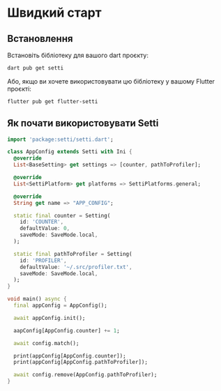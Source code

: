 # Швидкий старт

## Встановлення

Встановіть бібліотеку для вашого dart проєкту:

```sh
dart pub get setti
```

Або, якщо ви хочете використовувати цю бібліотеку у вашому Flutter проєкті:

```sh
flutter pub get flutter-setti
```

## Як почати використовувати Setti

```dart
import 'package:setti/setti.dart';

class AppConfig extends Setti with Ini {
  @override
  List<BaseSetting> get settings => [counter, pathToProfiler];

  @override
  List<SettiPlatform> get platforms => SettiPlatforms.general;

  @override
  String get name => "APP_CONFIG";

  static final counter = Setting(
    id: 'COUNTER',
    defaultValue: 0,
    saveMode: SaveMode.local,
  );

  static final pathToProfiler = Setting(
    id: 'PROFILER',
    defaultValue: '~/.src/profiler.txt',
    saveMode: SaveMode.local,
  );
}

void main() async {
  final appConfig = AppConfig();

  await appConfig.init();

  aapConfig[AppConfig.counter] += 1;

  await config.match();

  print(appConfig[AppConfig.counter]);
  print(appConfig[AppConfig.pathToProfiler]);

  await config.remove(AppConfig.pathToProfiler);
}
```
